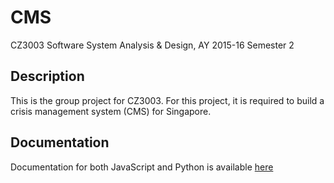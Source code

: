 # CMS
CZ3003 Software System Analysis &amp; Design, AY 2015-16 Semester 2
## Description
This is the group project for CZ3003. For this project, it is required to build a crisis management system (CMS) for Singapore.
## Documentation
Documentation for both JavaScript and Python is available [here](https://koallen.github.io/cms)
